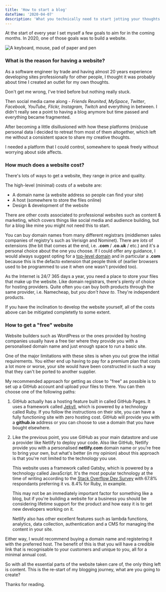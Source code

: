 ```yaml
---
title: 'How to start a blog'
dateTime: '2020-04-07'
description: 'What you technically need to start jotting your thoughts onto a digital notepad.'
---
```


At the start of every year I set myself a few goals to aim for in the coming months. In 2020, one of those goals was to build a website.

![A keyboard, mouse, pad of paper and pen](/content/posts/amy-hirschi-szrj3wjzomg-unsplash.jpg)

### What is the reason for having a website?

As a software engineer by trade and having almost 20 years experience developing sites professionally for other people, I thought it was probably about time I created an outlet for my own thoughts.

Don't get me wrong, I've tried before but nothing really stuck.

Then social media came along - _Friends Reunited_, _MySpace_, _Twitter_, _Facebook, YouTube, Flickr, Instagram, Twitch_ and everything in between. I didn't really see a point to having a blog anymore but time passed and everything became fragmented.

After becoming a little disillusioned with how these platforms (mis)use personal data I decided to retreat from most of them altogether, which left me without a consistent space to share my creative thoughts.

I needed a platform that I could control, somewhere to speak freely without worrying about side affects.

### How much does a website cost?

There's lots of ways to get a website, they range in price and quality.

The high-level (minimal) costs of a website are:

- A domain name (a website address so people can find your site)
- A host (somewhere to store the files online)
- Design & development of the website

There are other costs associated to professional websites such as content & marketing, which covers things like social media and audience building, but for a blog like mine you might not need this to start.

You can buy domain names from many different registrars (middlemen sales companies of registry's such as Verisign and Nominet). There are _lots_ of extensions (the bit that comes at the end, i.e. **.com** / **.co.uk** / etc.) and it's a personal choice about the one you choose. If I could offer any guidance, I would always suggest opting for a [top-level domain](https://en.wikipedia.org/wiki/List_of_Internet_top-level_domains) and in particular a **.com** because this is the defacto extension that people think of (earlier browsers used to be programmed to use it when one wasn't provided too).

As the Internet is 24/7 365 days a year, you need a place to store your files that make up the website. Like domain registrars, there's plenty of choice for hosting providers. Quite often you can buy both products through the same provider, i.e. Namecheap, but _you don't have to_. They're independent products.

If you have the inclination to develop the website yourself, all of the costs above can be mitigated completetly to some extent.

### How to get a "free" website

Website builders such as WordPress or the ones provided by hosting companies usually have a free tier where they provide you with a personalised domain name and just enough space to run a basic site.

One of the major limitations with these sites is when you out grow the initial requirements. You either end up having to pay for a premium plan that costs a lot more or worse, your site would have been constructed in such a way that they can't be ported to another supplier.

My recommended approach for getting as close to "free" as possible is to set up a GitHub account and upload your files to there. You can then choose one of the following paths:

1. GitHub actually has a hosting feature built in called GitHub Pages. It uses a framework called [Jekyll](https://jekyllrb.com/), which is powered by a technology called Ruby. If you follow the instructions on their site, you can have a fully functioning site with zero hosting cost. GitHub will provide you with a **github.io** address or you can choose to use a domain that you have bought elsewhere.
2. Like the previous point, you use GitHub as your main datastore and use a provider like Netlify to deploy your code. Also like GitHub, Netlify provide you with a personalised **netlify.com** domain name or you're free to bring your own, but what's better (in my opinion) about this approach is that you're not limited to the technology you use.

   This website uses a framework called Gatsby, which is powered by a technology called JavaScript. It's the most popular technology at the time of writing according to the [Stack Overflow Dev Survey](https://insights.stackoverflow.com/survey/2019#technology) with 67.8% respondants preferring it vs. 8.4% for Ruby, in example.

   This may not be an immediately important factor for something like a blog, but if you're building a website for a business you should be considering lifetime support for the product and how easy it is to get new developers working on it.

   Netlify also has other excellent features such as lambda functions, analytics, data collection, authentication and a CMS for managing the content in your site.

Either way, I would recommend buying a domain name and registering it with the preferred host. The benefit of this is that you will have a credible link that is recognisable to your customers and unique to you, all for a minimal annual cost.

So with all the essential parts of the website taken care of, the only thing left is content. This is the re-start of my blogging journey, what are you going to create?

Thanks for reading.
